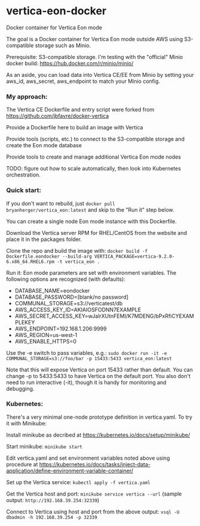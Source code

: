 # vertica-eon-docker
Docker container for Vertica Eon mode

The goal is a Docker container for Vertica Eon mode outside AWS using S3-compatible storage such as Minio.

Prerequisite: S3-compatible storage.  I'm testing with the "official" Minio docker build:  https://hub.docker.com/r/minio/minio/

As an aside, you can load data into Vertica CE/EE from Minio by setting your aws_id, aws_secret, aws_endpoint to match your Minio config.

### My approach:

The Vertica CE Dockerfile and entry script were forked from https://github.com/jbfavre/docker-vertica

Provide a Dockerfile here to build an image with Vertica

Provide tools (scripts, etc.) to connect to the S3-compatible storage and create the Eon mode database

Provide tools to create and manage additional Vertica Eon mode nodes

TODO: figure out how to scale automatically, then look into Kubernetes orchestration.

### Quick start:

If you don't want to rebuild, just `docker pull bryanherger/vertica_eon:latest` and skip to the "Run it" step below.

You can create a single node Eon mode instance with this Dockerfile.

Download the Vertica server RPM for RHEL/CentOS from the website and place it in the packages folder.

Clone the repo and build the image with:
`docker build -f Dockerfile.eondocker --build-arg VERTICA_PACKAGE=vertica-9.2.0-6.x86_64.RHEL6.rpm -t vertica_eon .`

Run it:  Eon mode parameters are set with environment variables.  The following options are recognized (with defaults):
- DATABASE_NAME=eondocker
- DATABASE_PASSWORD=[blank/no password]
- COMMUNAL_STORAGE=s3://verticatest/db
- AWS_ACCESS_KEY_ID=AKIAIOSFODNN7EXAMPLE
- AWS_SECRET_ACCESS_KEY=wJalrXUtnFEMI/K7MDENG/bPxRfiCYEXAMPLEKEY
- AWS_ENDPOINT=192.168.1.206:9999
- AWS_REGION=us-west-1
- AWS_ENABLE_HTTPS=0

Use the -e switch to pass variables, e.g.:
`sudo docker run -it -e COMMUNAL_STORAGE=s3://foo/bar -p 15433:5433 vertica_eon:latest`

Note that this will expose Vertica on port 15433 rather than default.  You can change -p to 5433:5433 to have Vertica on the default port.
You also don't need to run interactive (-it), though it is handy for monitoring and debugging.

### Kubernetes:

There's a very minimal one-node prototype definition in vertica.yaml.  To try it with Minikube:

Install minikube as decribed at https://kubernetes.io/docs/setup/minikube/
 
Start minikube: `minikube start`
 
Edit vertica.yaml and set environment variables noted above using procedure at https://kubernetes.io/docs/tasks/inject-data-application/define-environment-variable-container/
 
Set up the Vertica service: `kubectl apply -f vertica.yaml`

Get the Vertica host and port: `minikube service vertica --url`  (sample output: `http://192.168.39.254:32339`)

Connect to Vertica using host and port from the above output: `vsql -U dbadmin -h 192.168.39.254 -p 32339`
